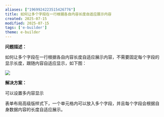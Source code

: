 ```yaml
---
aliases: ["1969924223515426776"]
title: 如何让多个字段在一行根据各自内容长度自适应展示内容
created: 2025-07-15
modified: 2025-07-15
tags: ['e-builder']
theme: e-builder
---
```


**问题描述：**

如何让多个字段在一行根据各自内容长度自适应展示内容，不需要固定每个字段的显示长度，跟随内容自适应显示，如下图：

![](https://myhelpdoc.oss-cn-heyuan.aliyuncs.com/mdimages/2d4e443bc5f4f68af43b4d1f8779dc0e.jpg)

**解决方案：**

可以设置多内容显示

表单布局高级版样式下，一个单元格内可以放入多个字段，并且每个字段会根据自身数据内容的长度自适应展示。

